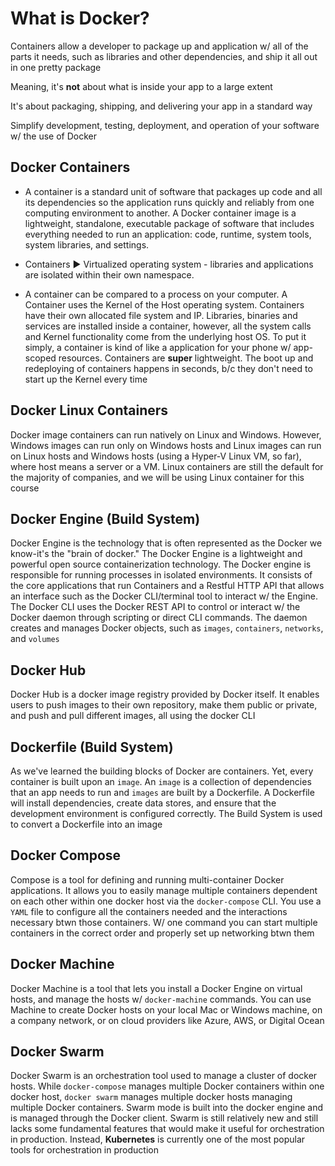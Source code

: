 # What is Docker?

Containers allow a developer to package up and application w/ all of the parts it needs, such as libraries and other dependencies, and ship it all out in one pretty package

Meaning, it's **not** about what is inside your app to a large extent

It's about packaging, shipping, and delivering your app in a standard way

Simplify development, testing, deployment, and operation of your software w/ the use of Docker

## Docker Containers

* A container is a standard unit of software that packages up code and all its dependencies so the application runs quickly and reliably from one computing environment to another. A Docker container image is a lightweight, standalone, executable package of software that includes everything needed to run an application: code, runtime, system tools, system libraries, and settings.

* Containers ▶︎ Virtualized operating system - libraries and applications are isolated within their own namespace.

* A container can be compared to a process on your computer. A Container uses the Kernel of the Host operating system. Containers have their own allocated file system and IP. Libraries, binaries and services are installed inside a container, however, all the system calls and Kernel functionality come from the underlying host OS. To put it simply, a container is kind of like a application for your phone w/ app-scoped resources. Containers are **super** lightweight. The boot up and redeploying of containers happens in seconds, b/c they don't need to start up the Kernel every time

## Docker Linux Containers

Docker image containers can run natively on Linux and Windows. However, Windows images can run only on Windows hosts and Linux images can run on Linux hosts and Windows hosts (using a Hyper-V Linux VM, so far), where host means a server or a VM. Linux containers are still the default for the majority of companies, and we will be using Linux container for this course

## Docker Engine (Build System)

Docker Engine is the technology that is often represented as the Docker we know-it's the "brain of docker." The Docker Engine is a lightweight and powerful open source containerization technology. The Docker engine is responsible for running processes in isolated environments. It consists of the core applications that run Containers and a Restful HTTP API that allows an interface such as the Docker CLI/terminal tool to interact w/ the Engine. The Docker CLI uses the Docker REST API to control or interact w/ the Docker daemon through scripting or direct CLI commands. The daemon creates and manages Docker objects, such as `images`, `containers`, `networks`, and `volumes`

## Docker Hub

Docker Hub is a docker image registry provided by Docker itself. It enables users to push images to their own repository, make them public or private, and push and pull different images, all using the docker CLI

## Dockerfile (Build System)

As we've learned the building blocks of Docker are containers. Yet, every container is built upon an `image`. An `image` is a collection of dependencies that an app needs to run and `images` are built by a Dockerfile. A Dockerfile will install dependencies, create data stores, and ensure that the development environment is configured correctly. The Build System is used to convert a Dockerfile into an image

## Docker Compose

Compose is a tool for defining and running multi-container Docker applications. It allows you to easily manage multiple containers dependent on each other within one docker host via the `docker-compose` CLI. You use a `YAML` file to configure all the containers needed and the interactions necessary btwn those containers. W/ one command you can start multiple containers in the correct order and properly set up networking btwn them

## Docker Machine

Docker Machine is a tool that lets you install a Docker Engine on virtual hosts, and manage the hosts w/ `docker-machine` commands. You can use Machine to create Docker hosts on your local Mac or Windows machine, on a company network, or on cloud providers like Azure, AWS, or Digital Ocean

## Docker Swarm

Docker Swarm is an orchestration tool used to manage a cluster of docker hosts. While `docker-compose` manages multiple Docker containers within one docker host, `docker swarm` manages multiple docker hosts managing multiple Docker containers. Swarm mode is built into the docker engine and is managed through the Docker client. Swarm is still relatively new and still lacks some fundamental features that would make it useful for orchestration in production. Instead, **Kubernetes** is currently one of the most popular tools for orchestration in production
